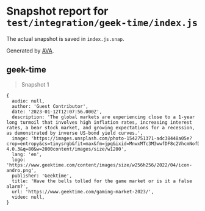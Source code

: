 # Snapshot report for `test/integration/geek-time/index.js`

The actual snapshot is saved in `index.js.snap`.

Generated by [AVA](https://avajs.dev).

## geek-time

> Snapshot 1

    {
      audio: null,
      author: 'Guest Contributor',
      date: '2023-01-12T12:07:56.000Z',
      description: 'The global markets are experiencing close to a 1-year long turmoil that involves high inflation rates, increasing interest rates, a bear stock market, and growing expectations for a recession, as demonstrated by inverse US-bond yield curves.',
      image: 'https://images.unsplash.com/photo-1542751371-adc38448a05e?crop=entropy&cs=tinysrgb&fit=max&fm=jpg&ixid=MnwxMTc3M3wwfDF8c2VhcmNofDJ8fGdhbWluZ3xlbnwwfHx8fDE2NzMyNzE0NDE&ixlib=rb-4.0.3&q=80&w=2000content/images/size/w1200',
      lang: 'en',
      logo: 'https://www.geektime.com/content/images/size/w256h256/2022/04/icon-andro.png',
      publisher: 'Geektime',
      title: 'Have the bells tolled for the game market or is it a false alarm?',
      url: 'https://www.geektime.com/gaming-market-2023/',
      video: null,
    }
